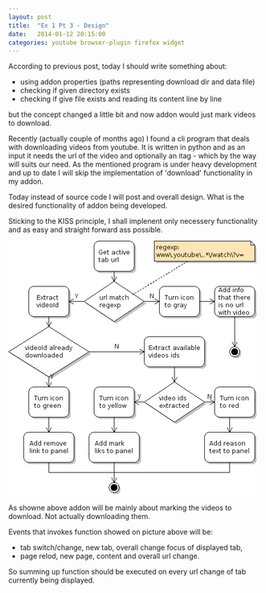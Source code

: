 ```yaml
---
layout: post
title:  "Ex 1 Pt 3 - Design"
date:   2014-01-12 20:15:00
categories: youtube browser-plugin firefox widget
---
```


According to previous post, today I should write something about:

- using addon properties (paths representing download dir and data file)
- checking if given directory exists
- checking if give file exists and reading its content line by line

but the concept changed a little bit and now addon would just mark videos 
to download. 

Recently (actually couple of months ago) I found a cli 
program that deals with downloading videos from youtube. It is written
in python and as an input it needs the url of the video and optionally 
an itag - which by the way will suits our need. As the mentioned program is
under heavy development and up to date I will skip the implementation 
of 'download' functionality in my addon.

Today instead of source code I will post and overall design. What is
the desired functionality of addon being developed.

Sticking to the KISS principle, I shall implenent only necessery
functionality and as easy and straight forward ass possible.

![Design image](/img/ex-1-pt-2-activity-diagram-1.png "Design - function invoked on every possible event occurrence")

As showne above addon will be mainly about marking the videos to download.
Not actually downloading them. 

Events that invokes function showed on picture above will be:

- tab switch/change, new tab, overall change focus of displayed tab,
- page relod, new page, content and overall url change.

So summing up function should be executed on every url change of tab currently being displayed.
